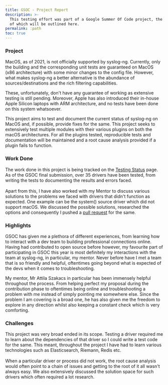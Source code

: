 ```yaml
---
title: GSOC - Project Report
description: >-
  This testing effort was part of a Google Summer Of Code project, the details
  of which will be outlined here.
permalink: :path
toc: true
---
```


### **Project**

MacOS, as of 2021, is not officially supported by syslog-ng. Currently, only the building and the corresponding unit tests are guaranteed on MacOS (x86 architecture) with some minor changes to the config file. However, what makes syslog-ng a better alternative is the abundance of sources/destinations and the rich filtering capabilities.

These, unfortunately, don't have any guarantee of working as extensive testing is still pending. Moreover, Apple has also introduced their in-house Apple Silicon laptops with ARM architecture, and no tests have been done on this system whatsoever.

This project aims to test and document the current status of syslog-ng on MacOS and, if possible, provide fixes for the same. This project seeks to extensively test multiple modules with their various plugins on both the macOS architectures. For all the plugins tested, reproducible tests and documentation will be maintained and a root cause analysis provided if a plugin fails to function.

### Work Done

The work done in this project is being tracked on the [Testing Status](testing-status.md) page. As of the GSOC final submission, over 35 drivers have been tested, from writing the tests to documenting the results and errors faced. \
\
Apart from this, I have also worked with my Mentor to discuss various solutions to the problems we faced with drivers that didn't function as expected. One example can be the system() source driver which did not support macOS. We discussed the possible solutions, researched the options and consequently I pushed a [pull request](https://github.com/syslog-ng/syslog-ng/pull/3710) for the same.&#x20;

### Highlights

GSOC has given me a plethora of different experiences, from learning how to interact with a dev team to building professional connections online. Having had contributed to open source before however, my favourite part of participating in GSOC this year is most definitely my interactions with the team at syslog-ng, in particular, my mentor. Never before have I met a team that is so friendly and helpful, oftentimes going beyond what is expected of the devs when it comes to troubleshooting.

My mentor, Mr Attila Szakacs in particular has been immensely helpful throughout the process. From helping perfect my proposal during the contribution phase to oftentimes being online and troubleshooting a problem with me instead of simply pointing me somewhere else. Since the problem I am covering is a broad one, he has also given me the freedom to explore in any direction whilst also keeping a constant check which is very comforting.

### Challenges

This project was very broad ended in its scope. Testing a driver required me to learn about the dependencies of that driver so I could write a test code for the same. This meant, throughout the project I have had to learn various technologies such as Elasticsearch, Riemann, Redis etc. \
\
When a particular driver or process did not work, the root cause analysis would often point to a chain of issues and getting to the root of it all wasn't always easy. We also extensively discussed the solution space for such drivers which often required a lot research.&#x20;
